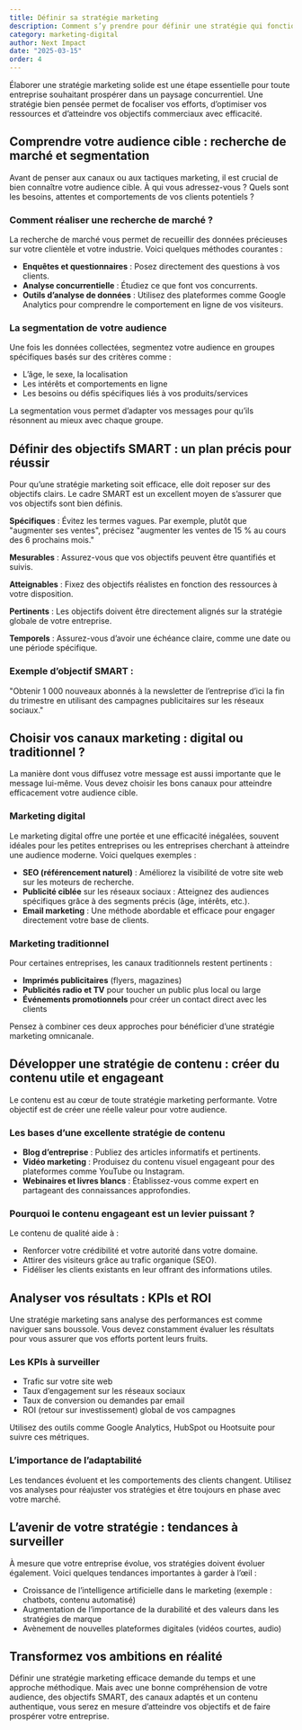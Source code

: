 ```yaml
---
title: Définir sa stratégie marketing
description: Comment s’y prendre pour définir une stratégie qui fonctionne vraiment ? 
category: marketing-digital
author: Next Impact
date: "2025-03-15"
order: 4
---
```



Élaborer une stratégie marketing solide est une étape essentielle pour toute entreprise souhaitant prospérer dans un paysage concurrentiel. Une stratégie bien pensée permet de focaliser vos efforts, d’optimiser vos ressources et d’atteindre vos objectifs commerciaux avec efficacité. 

## Comprendre votre audience cible : recherche de marché et segmentation

Avant de penser aux canaux ou aux tactiques marketing, il est crucial de bien connaître votre audience cible. À qui vous adressez-vous ? Quels sont les besoins, attentes et comportements de vos clients potentiels ?

### Comment réaliser une recherche de marché ?

La recherche de marché vous permet de recueillir des données précieuses sur votre clientèle et votre industrie. Voici quelques méthodes courantes :

- **Enquêtes et questionnaires** : Posez directement des questions à vos clients.
- **Analyse concurrentielle** : Étudiez ce que font vos concurrents.
- **Outils d’analyse de données** : Utilisez des plateformes comme Google Analytics pour comprendre le comportement en ligne de vos visiteurs.

### La segmentation de votre audience

Une fois les données collectées, segmentez votre audience en groupes spécifiques basés sur des critères comme :

- L’âge, le sexe, la localisation
- Les intérêts et comportements en ligne
- Les besoins ou défis spécifiques liés à vos produits/services

La segmentation vous permet d’adapter vos messages pour qu’ils résonnent au mieux avec chaque groupe.

## Définir des objectifs SMART : un plan précis pour réussir

Pour qu’une stratégie marketing soit efficace, elle doit reposer sur des objectifs clairs. Le cadre SMART est un excellent moyen de s’assurer que vos objectifs sont bien définis.

**Spécifiques** : Évitez les termes vagues. Par exemple, plutôt que "augmenter ses ventes", précisez "augmenter les ventes de 15 % au cours des 6 prochains mois."

**Mesurables** : Assurez-vous que vos objectifs peuvent être quantifiés et suivis.

**Atteignables** : Fixez des objectifs réalistes en fonction des ressources à votre disposition.

**Pertinents** : Les objectifs doivent être directement alignés sur la stratégie globale de votre entreprise.

**Temporels** : Assurez-vous d’avoir une échéance claire, comme une date ou une période spécifique.

### Exemple d’objectif SMART :

"Obtenir 1 000 nouveaux abonnés à la newsletter de l’entreprise d’ici la fin du trimestre en utilisant des campagnes publicitaires sur les réseaux sociaux."

## Choisir vos canaux marketing : digital ou traditionnel ?

La manière dont vous diffusez votre message est aussi importante que le message lui-même. Vous devez choisir les bons canaux pour atteindre efficacement votre audience cible.

### Marketing digital

Le marketing digital offre une portée et une efficacité inégalées, souvent idéales pour les petites entreprises ou les entreprises cherchant à atteindre une audience moderne. Voici quelques exemples :

- **SEO (référencement naturel)** : Améliorez la visibilité de votre site web sur les moteurs de recherche.
- **Publicité ciblée** sur les réseaux sociaux : Atteignez des audiences spécifiques grâce à des segments précis (âge, intérêts, etc.).
- **Email marketing** : Une méthode abordable et efficace pour engager directement votre base de clients.

### Marketing traditionnel

Pour certaines entreprises, les canaux traditionnels restent pertinents :

- **Imprimés publicitaires** (flyers, magazines)
- **Publicités radio et TV** pour toucher un public plus local ou large
- **Événements promotionnels** pour créer un contact direct avec les clients

Pensez à combiner ces deux approches pour bénéficier d’une stratégie marketing omnicanale.

## Développer une stratégie de contenu : créer du contenu utile et engageant

Le contenu est au cœur de toute stratégie marketing performante. Votre objectif est de créer une réelle valeur pour votre audience.

### Les bases d’une excellente stratégie de contenu

- **Blog d’entreprise** : Publiez des articles informatifs et pertinents.
- **Vidéo marketing** : Produisez du contenu visuel engageant pour des plateformes comme YouTube ou Instagram.
- **Webinaires et livres blancs** : Établissez-vous comme expert en partageant des connaissances approfondies.

### Pourquoi le contenu engageant est un levier puissant ?

Le contenu de qualité aide à :

- Renforcer votre crédibilité et votre autorité dans votre domaine.
- Attirer des visiteurs grâce au trafic organique (SEO).
- Fidéliser les clients existants en leur offrant des informations utiles.

## Analyser vos résultats : KPIs et ROI

Une stratégie marketing sans analyse des performances est comme naviguer sans boussole. Vous devez constamment évaluer les résultats pour vous assurer que vos efforts portent leurs fruits.

### Les KPIs à surveiller

- Trafic sur votre site web
- Taux d’engagement sur les réseaux sociaux
- Taux de conversion ou demandes par email
- ROI (retour sur investissement) global de vos campagnes

Utilisez des outils comme Google Analytics, HubSpot ou Hootsuite pour suivre ces métriques.

### L’importance de l’adaptabilité

Les tendances évoluent et les comportements des clients changent. Utilisez vos analyses pour réajuster vos stratégies et être toujours en phase avec votre marché.

## L’avenir de votre stratégie : tendances à surveiller

À mesure que votre entreprise évolue, vos stratégies doivent évoluer également. Voici quelques tendances importantes à garder à l’œil :

- Croissance de l’intelligence artificielle dans le marketing (exemple : chatbots, contenu automatisé)
- Augmentation de l’importance de la durabilité et des valeurs dans les stratégies de marque
- Avènement de nouvelles plateformes digitales (vidéos courtes, audio)

## Transformez vos ambitions en réalité

Définir une stratégie marketing efficace demande du temps et une approche méthodique. Mais avec une bonne compréhension de votre audience, des objectifs SMART, des canaux adaptés et un contenu authentique, vous serez en mesure d’atteindre vos objectifs et de faire prospérer votre entreprise.

